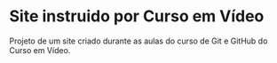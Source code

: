 # Site instruido por Curso em Vídeo
 Projeto de um site criado durante as aulas do curso de Git e GitHub do Curso em Vídeo.
